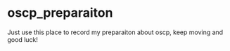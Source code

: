 # oscp_preparaiton
Just use this place to record my preparaiton about oscp, keep moving and good luck!
